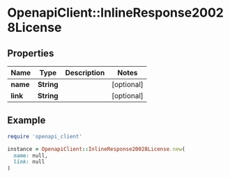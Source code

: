 # OpenapiClient::InlineResponse20028License

## Properties

| Name | Type | Description | Notes |
| ---- | ---- | ----------- | ----- |
| **name** | **String** |  | [optional] |
| **link** | **String** |  | [optional] |

## Example

```ruby
require 'openapi_client'

instance = OpenapiClient::InlineResponse20028License.new(
  name: null,
  link: null
)
```

